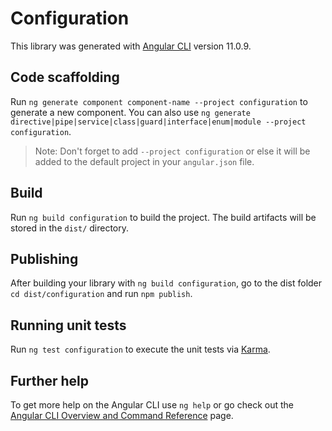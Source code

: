 # Configuration

This library was generated with [Angular CLI](https://github.com/angular/angular-cli) version 11.0.9.

## Code scaffolding

Run `ng generate component component-name --project configuration` to generate a new component. You can also use `ng generate directive|pipe|service|class|guard|interface|enum|module --project configuration`.
> Note: Don't forget to add `--project configuration` or else it will be added to the default project in your `angular.json` file. 

## Build

Run `ng build configuration` to build the project. The build artifacts will be stored in the `dist/` directory.

## Publishing

After building your library with `ng build configuration`, go to the dist folder `cd dist/configuration` and run `npm publish`.

## Running unit tests

Run `ng test configuration` to execute the unit tests via [Karma](https://karma-runner.github.io).

## Further help

To get more help on the Angular CLI use `ng help` or go check out the [Angular CLI Overview and Command Reference](https://angular.io/cli) page.
